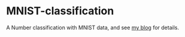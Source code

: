 # MNIST-classification
A Number classification with MNIST data, and see [my blog](http://gaofangshu.com/blog/2017/05/04/Number-Classification-with-MNIST-Data/) for details.
